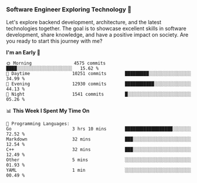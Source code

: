 ### Software Engineer Exploring Technology 🚀 

Let's explore backend development, architecture, and the latest technologies together. The goal is to showcase excellent skills in software development, share knowledge, and have a positive impact on society. Are you ready to start this journey with me?

<!--START_SECTION:waka-->
**I'm an Early 🐤** 

```text
🌞 Morning                4575 commits        ████░░░░░░░░░░░░░░░░░░░░░   15.62 % 
🌆 Daytime                10251 commits       █████████░░░░░░░░░░░░░░░░   34.99 % 
🌃 Evening                12930 commits       ███████████░░░░░░░░░░░░░░   44.13 % 
🌙 Night                  1541 commits        █░░░░░░░░░░░░░░░░░░░░░░░░   05.26 % 
```


📊 **This Week I Spent My Time On** 

```text
💬 Programming Languages: 
Go                       3 hrs 10 mins       ██████████████████░░░░░░░   72.52 % 
Markdown                 32 mins             ███░░░░░░░░░░░░░░░░░░░░░░   12.54 % 
C++                      32 mins             ███░░░░░░░░░░░░░░░░░░░░░░   12.49 % 
Other                    5 mins              ░░░░░░░░░░░░░░░░░░░░░░░░░   01.93 % 
YAML                     1 min               ░░░░░░░░░░░░░░░░░░░░░░░░░   00.49 % 
```


<!--END_SECTION:waka-->
